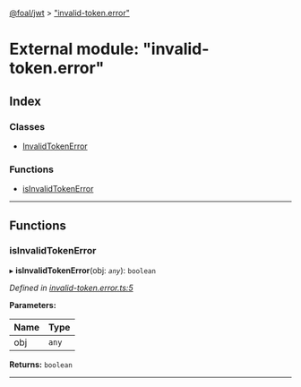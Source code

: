 [@foal/jwt](../README.md) > ["invalid-token.error"](../modules/_invalid_token_error_.md)

# External module: "invalid-token.error"

## Index

### Classes

* [InvalidTokenError](../classes/_invalid_token_error_.invalidtokenerror.md)

### Functions

* [isInvalidTokenError](_invalid_token_error_.md#isinvalidtokenerror)

---

## Functions

<a id="isinvalidtokenerror"></a>

###  isInvalidTokenError

▸ **isInvalidTokenError**(obj: *`any`*): `boolean`

*Defined in [invalid-token.error.ts:5](https://github.com/FoalTS/foal/blob/07f00115/packages/jwt/src/invalid-token.error.ts#L5)*

**Parameters:**

| Name | Type |
| ------ | ------ |
| obj | `any` |

**Returns:** `boolean`

___

